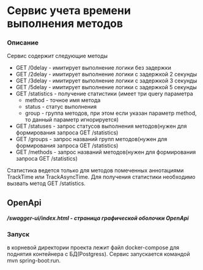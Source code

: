 # Сервис учета времени выполнения методов

### Описание
Сервис содержит следующие методы

* GET /0delay - имитирует выполнение логики без задержки
* GET /2delay - имитирует выполнение логики с задержкой 2 секунды
* GET /3delay - имитирует выполнение логики с задержкой 3 секунды
* GET /5delay - имитирует выполнение логики с задержкой 5 секунды
* GET /statistics - получение статистики (имеет три query параметра 
  * method - точное имя метода
  * status - статус выполнения
  * group - группа методов, при этом если указан параметр method, то данный параметр игнорируется)
* GET /statuses - запрос статусов выполнения методов(нужен для формирования запроса GET /statistics)
* GET /groups - запрос названий групп методов(нужен для формирования запроса GET /statistics)
* GET /methods - запрос названий методов(нужен для формирования запроса GET /statistics)

Статистика ведется только для методов помеченных аннотациями TrackTime или TrackAsyncTime. Для получения статистики необходимо вызвать метод GET /statistics.
## OpenApi
##### /swagger-ui/index.html - страница графической оболочки OpenApi

### Запуск
в корневой директории проекта лежит файл docker-compose для поднятия контейнера с БД(Postgress). Сервис запускается командой mvn spring-boot:run.


